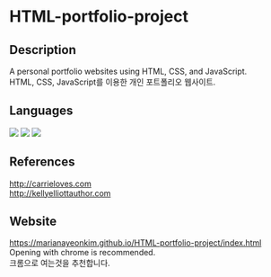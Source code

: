 # HTML-portfolio-project

## Description
A personal portfolio websites using HTML, CSS, and JavaScript.  
HTML, CSS, JavaScript를 이용한 개인 포트폴리오 웹사이트.   
 

## Languages
<img src="https://img.shields.io/badge/HTML5-E34F26?style=flat-square&logo=HTML5&logoColor=white"/> <img src="https://img.shields.io/badge/CSS3-1572B6?style=flat-square&logo=CSS3&logoColor=white"/>
<img src="https://img.shields.io/badge/javascript-F7DF1E?style=flat-square&logo=javascript&logoColor=white"/>
 
 
## References  
http://carrieloves.com  
http://kellyelliottauthor.com

## Website
https://marianayeonkim.github.io/HTML-portfolio-project/index.html  
Opening with chrome is recommended.   
크롬으로 여는것을 추천합니다. 
